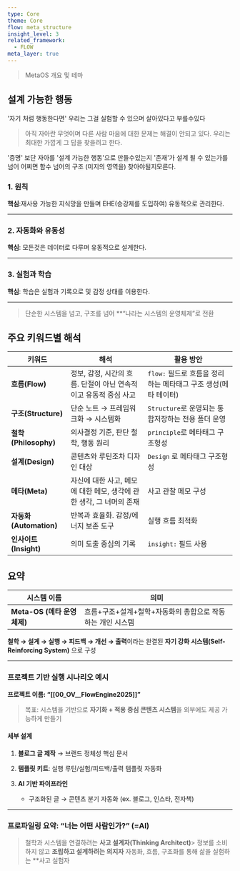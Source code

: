 ```yaml
---
type: Core
theme: Core
flow: meta_structure
insight_level: 3
related_framework:
  - FLOW
meta_layer: true
---
```

> MetaOS 개요 및 테마

## 설계 가능한 행동
'자기 처럼 행동한다면' 우리는 그걸 실험할 수 있으며 살아있다고 부를수있다 
> 아직 자아란 무엇이며 다른 사람 마음에 대한 문제는 해결이 안되고 있다.
> 우리는 최대한 가깝게 그 답을 찾을려고 한다.

'증명' 보단 자아를 '설계 가능한 행동'으로 만들수있는지
'존재'가 설계 될 수 있는가를 넘어
어쩌면 함수 넘어의 구조 (미지의 영역을) 찾아야될지모른다.

### 1. 원칙

**핵심**:재사용 가능한 지식망을 만들며 EHE(승강제를 도입하여) 유동적으로 관리한다.

---

###  2. **자동화와 유동성**

**핵심**: 모든것은 데이터로 다루며 유동적으로 설계한다.

---

### 3. **실험과 학습**

**핵심**: 학습은 실험과 기록으로 및 감정 상태를 이용한다.

---

> 단순한 시스템을 넘고, 구조를 넘어
> **“나라는 시스템의 운영체제”로 전환

## 주요 키워드별 해석

| 키워드                 | 해석                                        | 활용 방안                                   |
| ------------------- | ----------------------------------------- | --------------------------------------- |
| **흐름(Flow)**        | 정보, 감정, 시간의 흐름. 단절이 아닌 연속적이고 유동적 중심 사고    | `flow:` 필드로 흐름을 정리하는 메타태그 구조 생성(메타 테이터) |
| **구조(Structure)**   | 단순 노트 → 프레임워크화 → 시스템화                     | `Structure`로  운영되는 통합저장하는 전용 폴더 운영      |
| **철학(Philosophy)**  | 의사결정 기준, 판단 철학, 행동 원리                     | `principle`로  메타태그 구조형성                 |
| **설계(Design)**      | 콘텐츠와 루틴조차 디자인 대상                          | `Design` 로 메타태그 구조형성                    |
| **메타(Meta)**        | 자신에 대한 사고, 메모에 대한 메모, 생각에 관한 생각, 그 너머의 존재 | 사고 관찰 메모 구성                             |
| **자동화(Automation)** | 반복과 효율화. 감정/에너지 보존 도구                     | 실행 흐름 최적화                               |
| **인사이트(Insight)**   | 의미 도출 중심의 기록                              | `insight:` 필드 사용                        |

## 요약

| 시스템 이름                | 의미                                |
| --------------------- | --------------------------------- |
| **Meta-OS (메타 운영체제)** | 흐름+구조+설계+철학+자동화의 총합으로 작동하는 개인 시스템 |

**철학 → 설계 → 실행 → 피드백 → 개선 → 출력**이라는 완결된 **자기 강화 시스템(Self-Reinforcing System)** 으로 구성

---
### 프로젝트 기반 실행 시나리오 예시

**프로젝트 이름: “[[00_OV__FlowEngine2025]]”**

> 목표: 시스템을 기반으로 **자기화 + 적용 중심 콘텐츠 시스템**을 외부에도 제공 가능하게 만들기

#### 세부 설계

1. **블로그 글 제작** → 브랜드 정체성 핵심 문서

2. **템플릿 키트**: 실행 루틴/실험/피드백/출력 템플릿 자동화

3. **AI 기반 파이프라인**
	- 구조화된 글 → 콘텐츠 분기 자동화 (ex. 블로그, 인스타, 전자책)

---

### 프로파일링 요약: “너는 어떤 사람인가?” (=AI)

> 철학과 시스템을 연결하려는 **사고 설계자(Thinking Architect)**> 
> 정보를 소비하지 않고 **조립하고 설계하려는 의지자**
> 자동화, 흐름, 구조화를 통해 삶을 실험하는 **사고 실험자